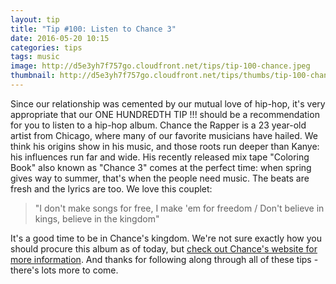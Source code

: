 ```yaml
---
layout: tip
title: "Tip #100: Listen to Chance 3"
date: 2016-05-20 10:15
categories: tips
tags: music
image: http://d5e3yh7f757go.cloudfront.net/tips/tip-100-chance.jpeg
thumbnail: http://d5e3yh7f757go.cloudfront.net/tips/thumbs/tip-100-chance.jpeg
---
```

Since our relationship was cemented by our mutual love of hip-hop, it's very appropriate that our ONE HUNDREDTH TIP !!! should be a recommendation for you to listen to a hip-hop album. Chance the Rapper is a 23 year-old artist from Chicago, where many of our favorite musicians have hailed. We think his origins show in his music, and those roots run deeper than Kanye: his influences run far and wide. His recently released mix tape "Coloring Book" also known as "Chance 3" comes at the perfect time: when spring gives way to summer, that's when the people need music. The beats are fresh and the lyrics are too. We love this couplet:

> "I don't make songs for free, I make 'em for freedom / Don't believe in kings, believe in the kingdom"

It's a good time to be in Chance's kingdom. We're not sure exactly how you should procure this album as of today, but <a href="http://chanceraps.com/">check out Chance's website for more information</a>. And thanks for following along through all of these tips - there's lots more to come.
